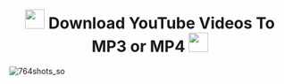 <h1 align="center">
  <img src="https://github.com/JohnMata0427/Youtube-to-MP3-or-MP4/assets/150484680/9b9dd0b1-0ff7-43c9-9c30-0f845f84b79d" width="35">
   Download YouTube Videos To MP3 or MP4
  <img src="https://github.com/JohnMata0427/Youtube-to-MP3-or-MP4/assets/150484680/9b9dd0b1-0ff7-43c9-9c30-0f845f84b79d" width="35">
</h1>

![764shots_so](https://github.com/user-attachments/assets/a9741526-9e29-4de2-87da-60d0d3d45a64)
